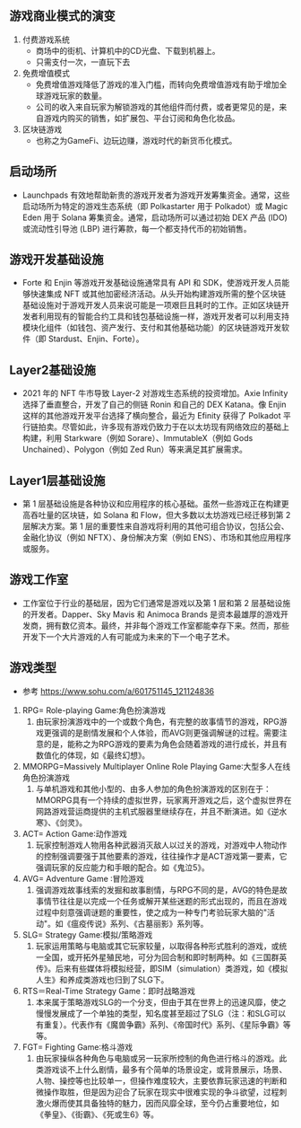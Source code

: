 ## 游戏商业模式的演变
1. 付费游戏系统
    - 商场中的街机、计算机中的CD光盘、下载到机器上。
    - 只需支付一次，一直玩下去
2. 免费增值模式
    - 免费增值游戏降低了游戏的准入门槛，而转向免费增值游戏有助于增加全球游戏玩家的数量。
    - 公司的收入来自玩家为解锁游戏的其他组件而付费，或者更常见的是，来自游戏内购买的销售，如扩展包、平台订阅和角色化妆品。
3. 区块链游戏
    -  也称之为GameFi、边玩边赚，游戏时代的新货币化模式。

## 启动场所

- Launchpads 有效地帮助新贵的游戏开发者为游戏开发筹集资金。通常，这些启动场所为特定的游戏生态系统（即 Polkastarter 用于 Polkadot）或 Magic Eden 用于 Solana 筹集资金。通常，启动场所可以通过初始 DEX 产品 (IDO) 或流动性引导池 (LBP) 进行筹款，每一个都支持代币的初始销售。


## 游戏开发基础设施
- Forte 和 Enjin 等游戏开发基础设施通常具有 API 和 SDK，使游戏开发人员能够快速集成 NFT 或其他加密经济活动。从头开始构建游戏所需的整个区块链基础设施对于游戏开发人员来说可能是一项艰巨且耗时的工作。正如区块链开发者利用现有的智能合约工具和钱包基础设施一样，游戏开发者可以利用支持模块化组件（如钱包、资产发行、支付和其他基础功能）的区块链游戏开发软件（即 Stardust、Enjin、Forte）。

## Layer2基础设施
- 2021 年的 NFT 牛市导致 Layer-2 对游戏生态系统的投资增加。Axie Infinity 选择了垂直整合，开发了自己的侧链 Ronin 和自己的 DEX Katana。像 Enjin 这样的其他游戏开发平台选择了横向整合，最近为 Efinity 获得了 Polkadot 平行链拍卖。尽管如此，许多现有游戏仍致力于在以太坊现有网络效应的基础上构建，利用 Starkware（例如 Sorare）、ImmutableX（例如 Gods Unchained）、Polygon（例如 Zed Run）等来满足其扩展需求。

## Layer1层基础设施
- 第 1 层基础设施是各种协议和应用程序的核心基础。虽然一些游戏正在构建更高吞吐量的区块链，如 Solana 和 Flow，但大多数以太坊游戏已经迁移到第 2 层解决方案。第 1 层的重要性来自游戏将利用的其他可组合协议，包括公会、金融化协议（例如 NFTX）、身份解决方案（例如 ENS）、市场和其他应用程序或服务。

## 游戏工作室
- 工作室位于行业的基础层，因为它们通常是游戏以及第 1 层和第 2 层基础设施的开发者。Dapper、Sky Mavis 和 Animoca Brands 是资本最雄厚的游戏开发商，拥有数亿资本。最终，并非每个游戏工作室都能幸存下来。然而，那些开发下一个大片游戏的人有可能成为未来的下一个电子艺术。

## 游戏类型
- 参考 https://www.sohu.com/a/601751145_121124836

1. RPG= Role-playing Game∶角色扮演游戏
    1. 由玩家扮演游戏中的一个或数个角色，有完整的故事情节的游戏，RPG游戏更强调的是剧情发展和个人体验，而AVG则更强调解谜的过程。需要注意的是，能称之为RPG游戏的要素为角色会随着游戏的进行成长，并且有数值化的体现，如《最终幻想》。
2. MMORPG=Massively Multiplayer Online Role Playing Game∶大型多人在线角色扮演游戏
    1. 与单机游戏和其他小型的、由多人参加的角色扮演游戏的区别在于：MMORPG具有一个持续的虚拟世界，玩家离开游戏之后，这个虚拟世界在网路游戏营运商提供的主机式服器里继续存在，并且不断演进。如《逆水寒》、《剑灵》。
3. ACT= Action Game∶动作游戏
    1. 玩家控制游戏人物用各种武器消灭敌人以过关的游戏，对游戏中人物动作的控制强调要强于其他要素的游戏，往往操作才是ACT游戏第一要素，它强调玩家的反应能力和手眼的配合。如《鬼泣5》。
4. AVG= Adventure Game ∶冒险游戏
    1. 强调游戏故事线索的发掘和故事剧情，与RPG不同的是，AVG的特色是故事情节往往是以完成一个任务或解开某些迷题的形式出现的，而且在游戏过程中刻意强调谜题的重要性，使之成为一种专门考验玩家大脑的"活动"。如《瘟疫传说》系列、《古墓丽影》系列等。
5. SLG= Strategy Game∶模拟/策略游戏
    1. 玩家运用策略与电脑或其它玩家较量，以取得各种形式胜利的游戏，或统一全国，或开拓外星殖民地，可分为回合制和即时制两种。如《三国群英传》。后来有些媒体将模拟经营，即SIM（simulation）类游戏，如《模拟人生》和养成类游戏也归到了SLG下。
6. RTS＝Real-Time Strategy Game：即时战略游戏
    1. 本来属于策略游戏SLG的一个分支，但由于其在世界上的迅速风靡，使之慢慢发展成了一个单独的类型，知名度甚至超过了SLG（注：和SLG可以有重复）。代表作有《魔兽争霸》系列、《帝国时代》系列、《星际争霸》等等。
7. FGT= Fighting Game∶格斗游戏
    1. 由玩家操纵各种角色与电脑或另一玩家所控制的角色进行格斗的游戏。此类游戏谈不上什么剧情，最多有个简单的场景设定，或背景展示，场景、人物、操控等也比较单一，但操作难度较大，主要依靠玩家迅速的判断和微操作取胜，但是因为迎合了玩家在现实中很难实现的争斗欲望，过程刺激火爆而使其具备独特的魅力，因而风靡全球，至今仍占重要地位，如《拳皇》、《街霸》、《死或生6》等。